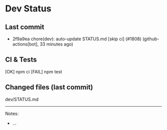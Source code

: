 # Dev Status

## Last commit
- 2f9a9ea chore(dev): auto-update STATUS.md [skip ci] (#1808) (github-actions[bot], 33 minutes ago)
## CI & Tests
[OK] npm ci
[FAIL] npm test

## Changed files (last commit)
dev/STATUS.md

---
Notes:
- ...
